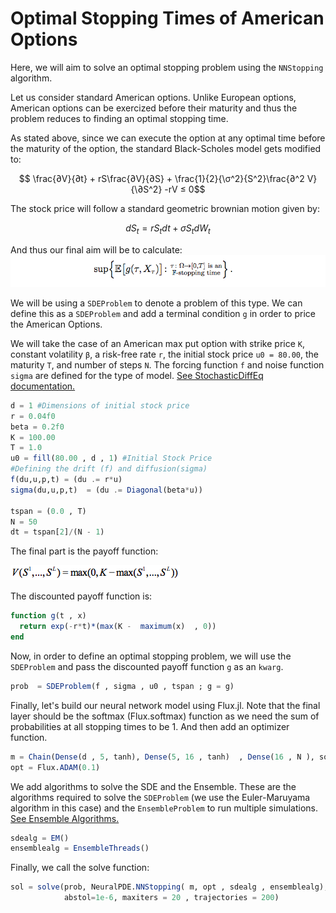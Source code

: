 # Optimal Stopping Times of American Options

Here, we will aim to solve an optimal stopping problem using the `NNStopping` algorithm.

Let us consider standard American options. Unlike European options, American options can be exercized before their maturity and thus the problem reduces to finding an optimal stopping time.

As stated above, since we can execute the option at any optimal time before the maturity of the option, the standard Black-Scholes model gets modified to:

```math
  \frac{∂V}{∂t} + rS\frac{∂V}{∂S} + \frac{1}{2}{\σ^2}{S^2}\frac{∂^2 V}{\∂S^2} -rV ≤ 0
```
The stock price will follow a standard geometric brownian motion given by:

```math
  dS_t = rS_tdt + σS_tdW_t
```
And thus our final aim will be to calculate:
<img src="https://raw.githubusercontent.com/ashutosh-b-b/github-doc-images/master/Price%20of%20American%20Option.png">

We will be using a `SDEProblem` to denote a problem of this type. We can define this as a `SDEProblem` and add a terminal condition `g` in order to price the American Options.


We will take the case of an American max put option with strike price `K`, constant volatility `β`, a risk-free rate `r`, the initial stock price `u0 = 80.00`, the maturity `T`, and number of steps `N`. The forcing function `f` and noise function `sigma` are defined for the type of model. [See StochasticDiffEq documentation.](https://diffeq.sciml.ai/v6.12/tutorials/sde_example/#Example-1:-Scalar-SDEs-1)
```julia
d = 1 #Dimensions of initial stock price
r = 0.04f0
beta = 0.2f0
K = 100.00
T = 1.0
u0 = fill(80.00 , d , 1) #Initial Stock Price
#Defining the drift (f) and diffusion(sigma)
f(du,u,p,t) = (du .= r*u)
sigma(du,u,p,t)  = (du .= Diagonal(beta*u))

tspan = (0.0 , T)
N = 50
dt = tspan[2]/(N - 1)
```
The final part is the payoff function:

  <img src="https://raw.githubusercontent.com/ashutosh-b-b/github-doc-images/master/payoff_function.png">

The discounted payoff function is:

```julia
function g(t , x)
  return exp(-r*t)*(max(K -  maximum(x)  , 0))
end
```
Now, in order to define an optimal stopping problem, we will use the `SDEProblem` and pass the discounted payoff function `g` as an `kwarg`.
```julia
prob  = SDEProblem(f , sigma , u0 , tspan ; g = g)
```
Finally, let's build our neural network model using Flux.jl. Note that the final layer should be the softmax (Flux.softmax) function as we need the sum of probabilities at all stopping times to be 1. And then add an optimizer function.
```julia
m = Chain(Dense(d , 5, tanh), Dense(5, 16 , tanh)  , Dense(16 , N ), softmax)
opt = Flux.ADAM(0.1)
```
We add algorithms to solve the SDE and the Ensemble. These are the algorithms required to solve the `SDEProblem` (we use the Euler-Maruyama algorithm in this case) and the `EnsembleProblem` to run multiple simulations. [See Ensemble Algorithms.](https://diffeq.sciml.ai/stable/features/ensemble/#EnsembleAlgorithms-1)

```julia
sdealg = EM()
ensemblealg = EnsembleThreads()
```

Finally, we call the solve function:
```julia
sol = solve(prob, NeuralPDE.NNStopping( m, opt , sdealg , ensemblealg), verbose = true, dt = dt,
            abstol=1e-6, maxiters = 20 , trajectories = 200)

```
